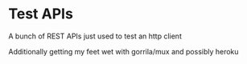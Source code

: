# Test APIs
A bunch of REST APIs just used to test an http client

Additionally getting my feet wet with gorrila/mux and possibly heroku
